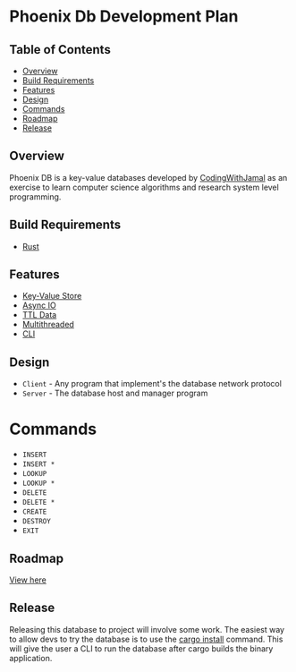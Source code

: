 # Phoenix Db Development Plan

## Table of Contents

- [Overview](#overview)
- [Build Requirements](#build-requirements)
- [Features](#features)
- [Design](#design)
- [Commands](#commands)
- [Roadmap](#roadmap)
- [Release](#release)

## Overview

Phoenix DB is a key-value databases developed by [CodingWithJamal](https://codingwithjamal.vercel.app) as an exercise to
learn computer science
algorithms and research system level programming.

## Build Requirements

- [Rust](https://www.rust-lang.org)

## Features

- [Key-Value Store](https://en.wikipedia.org/wiki/Key-value_stores)
- [Async IO](https://tokio.rs/)
- [TTL Data](https://en.wikipedia.org/wiki/Time-to-live)
- [Multithreaded](https://en.wikipedia.org/wiki/Multithreaded_programming)
- [CLI](https://en.wikipedia.org/wiki/Command-line_interface)

## Design

- `Client` - Any program that implement's the database network protocol
- `Server` - The database host and manager program

# Commands

- `INSERT`
- `INSERT *`
- `LOOKUP`
- `LOOKUP *`
- `DELETE`
- `DELETE *`
- `CREATE`
- `DESTROY`
- `EXIT`

## Roadmap

[View here](https://github.com/users/ThatGuyJamal/projects/6/views/1?layout=board)

## Release

Releasing this database to project will involve some work. The easiest way to allow devs to try the database is to
use the [cargo install](https://doc.rust-lang.org/cargo/commands/cargo-install.html) command. This will give the user a
CLI to run the database after cargo builds the binary application.

